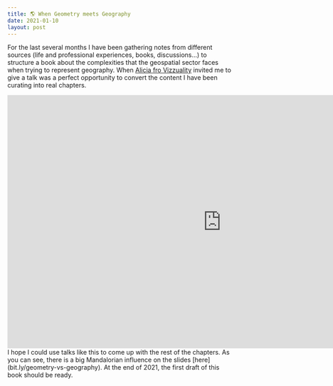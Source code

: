 ```yaml
---
title: 🌎 When Geometry meets Geography
date: 2021-01-10
layout: post
---
```


For the last several months I have been gathering notes from different sources (life and professional experiences, books, discussions...) to structure a book about the complexities that the geospatial sector faces when trying to represent geography. When [Alicia fro Vizzuality](https://twitter.com/AliyGM) invited me to give a talk was a perfect opportunity to convert the content I have been curating into real chapters.

<iframe src="https://docs.google.com/presentation/d/e/2PACX-1vR7rTV__EzSce_gth6jcuPdYrHaZexE63cMyMbX6nUzjWEXLa76hAIur1S1GhOaJB16_kmMgEAWIUdf/embed?start=false&loop=false&delayms=3000" frameborder="0" width="960" height="569" allowfullscreen="true" mozallowfullscreen="true" webkitallowfullscreen="true"></iframe>

<br>
I hope I could use talks like this to come up with the rest of the chapters. As you can see, there is a big Mandalorian influence on the slides [here](bit.ly/geometry-vs-geography). At the end of 2021, the first draft of this book should be ready. 
